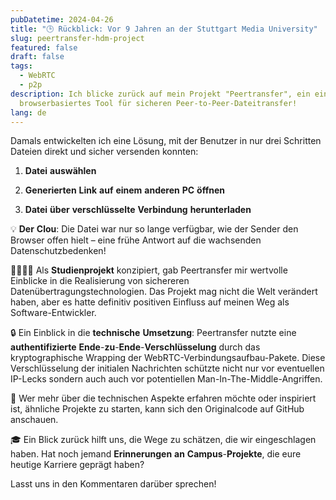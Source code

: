 ```yaml
---
pubDatetime: 2024-04-26
title: "🕒 Rückblick: Vor 9 Jahren an der Stuttgart Media University"
slug: peertransfer-hdm-project
featured: false
draft: false
tags:
  - WebRTC
  - p2p
description: Ich blicke zurück auf mein Projekt "Peertransfer", ein einfaches,
  browserbasiertes Tool für sicheren Peer-to-Peer-Dateitransfer!
lang: de
---
```

Damals entwickelten ich eine Lösung, mit der Benutzer in nur drei Schritten Dateien direkt und sicher versenden konnten:

1.  **Datei** **auswählen**
    
2.  **Generierten** **Link** **auf** **einem** **anderen** **PC** **öffnen**
    
3.  **Datei** **über** **verschlüsselte** **Verbindung** **herunterladen**
    

💡 **Der** **Clou**: Die Datei war nur so lange verfügbar, wie der Sender den Browser offen hielt – eine frühe Antwort auf die wachsenden Datenschutzbedenken!

👨‍🎓👩‍🎓 Als **Studienprojekt** konzipiert, gab Peertransfer mir wertvolle Einblicke in die Realisierung von sichereren Datenübertragungstechnologien. Das Projekt mag nicht die Welt verändert haben, aber es hatte definitiv positiven Einfluss auf meinen Weg als Software-Entwickler.

🔒 Ein Einblick in die **technische** **Umsetzung**: Peertransfer nutzte eine **authentifizierte** **Ende**\-**zu**\-**Ende**\-**Verschlüsselung** durch das kryptographische Wrapping der WebRTC-Verbindungsaufbau-Pakete. Diese Verschlüsselung der initialen Nachrichten schützte nicht nur vor eventuellen IP-Lecks sondern auch auch vor potentiellen Man-In-The-Middle-Angriffen.

🔗 Wer mehr über die technischen Aspekte erfahren möchte oder inspiriert ist, ähnliche Projekte zu starten, kann sich den Originalcode auf GitHub anschauen.

🎓 Ein Blick zurück hilft uns, die Wege zu schätzen, die wir eingeschlagen haben. Hat noch jemand **Erinnerungen** **an** **Campus**\-**Projekte**, die eure heutige Karriere geprägt haben?

Lasst uns in den Kommentaren darüber sprechen!